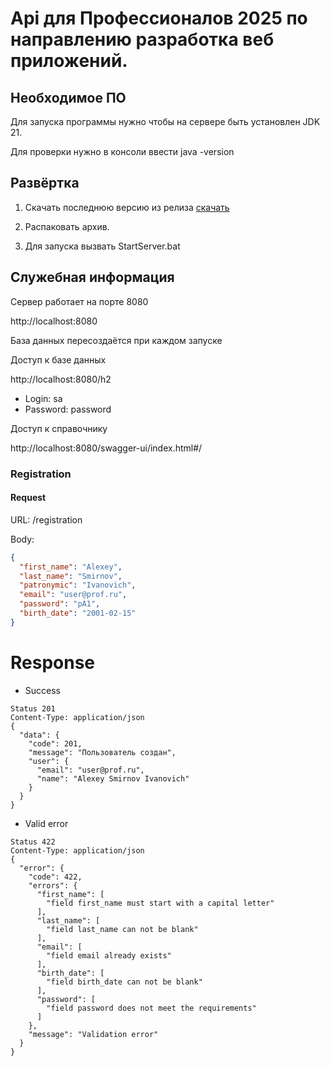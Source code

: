 # Api для Профессионалов 2025 по направлению разработка веб приложений.

## Необходимое ПО

Для запуска программы нужно чтобы на сервере быть установлен JDK 21.

Для проверки нужно в консоли ввести java -version

## Развёртка

1. Скачать последнюю версию из релиза [скачать](https://github.com/Tank4444/ProfiApiServerBoot/releases)

2. Распаковать архив. 

3. Для запуска вызвать StartServer.bat

## Служебная информация
Сервер работает на порте 8080

http://localhost:8080

База данных пересоздаётся при каждом запуске

Доступ к базе данных 

http://localhost:8080/h2 

* Login: sa
* Password: password

Доступ к справочнику

http://localhost:8080/swagger-ui/index.html#/

### Registration

#### Request

URL: /registration

Body:

```json
{
  "first_name": "Alexey",
  "last_name": "Smirnov",
  "patronymic": "Ivanovich",
  "email": "user@prof.ru",
  "password": "pA1",
  "birth_date": "2001-02-15"
}
```

# Response

* Success

```
Status 201
Content-Type: application/json
{
  "data": {
    "code": 201,
    "message": "Пользователь создан",
    "user": {
      "email": "user@prof.ru",
      "name": "Alexey Smirnov Ivanovich"
    }
  }
}
```

* Valid error

```
Status 422
Content-Type: application/json
{
  "error": {
    "code": 422,
    "errors": {
      "first_name": [
        "field first_name must start with a capital letter"
      ],
      "last_name": [
        "field last_name can not be blank"
      ],
      "email": [
        "field email already exists"
      ],
      "birth_date": [
        "field birth_date can not be blank"
      ],
      "password": [
        "field password does not meet the requirements"
      ]
    },
    "message": "Validation error"
  }
}
```

